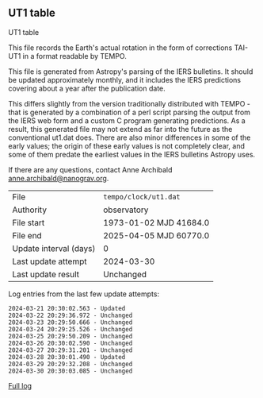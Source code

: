 
## UT1 table

UT1 table

This file records the Earth's actual rotation in the form of
corrections TAI-UT1 in a format readable by TEMPO.

This file is generated from Astropy's parsing of the IERS
bulletins. It should be updated approximately monthly, and it
includes the IERS predictions covering about a year after the
publication date.

This differs slightly from the version traditionally distributed
with TEMPO - that is generated by a combination of a perl script
parsing the output from the IERS web form and a custom C program
generating predictions. As a result, this generated file may not
extend as far into the future as the conventional ut1.dat does.
There are also minor differences in some of the early values; the
origin of these early values is not completely clear, and some of
them predate the earliest values in the IERS bulletins Astropy uses.

If there are any questions, contact Anne Archibald
<anne.archibald@nanograv.org>.

|     |     |
|:--- |:--- |
| File | `tempo/clock/ut1.dat` |
| Authority | observatory |
| File start | 1973-01-02 MJD 41684.0 |
| File end | 2025-04-05 MJD 60770.0 |
| Update interval (days) | 0 |
| Last update attempt | 2024-03-30 |
| Last update result | Unchanged |

Log entries from the last few update attempts:
```
2024-03-21 20:30:02.563 - Updated
2024-03-22 20:29:36.972 - Unchanged
2024-03-23 20:29:50.666 - Unchanged
2024-03-24 20:29:25.526 - Unchanged
2024-03-25 20:29:50.209 - Unchanged
2024-03-26 20:30:02.590 - Unchanged
2024-03-27 20:29:31.201 - Unchanged
2024-03-28 20:30:01.490 - Updated
2024-03-29 20:29:32.208 - Unchanged
2024-03-30 20:30:03.085 - Unchanged
```
[Full log](https://raw.githubusercontent.com/ipta/pulsar-clock-corrections/main/log/tempo/clock/ut1.dat.log)
